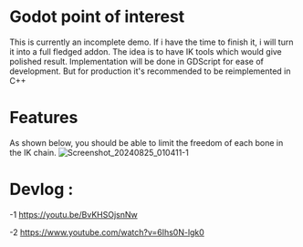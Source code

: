 # Godot point of interest
This is currently an incomplete demo. If i have the time to finish it, i will turn it into a full fledged addon.
The idea is to have IK tools which would give polished result.
Implementation will be done in GDScript for ease of development. But for production it's recommended to be reimplemented in C++

# Features
As shown below, you should be able to limit the freedom of each bone in the IK chain.
![Screenshot_20240825_010411-1](https://github.com/user-attachments/assets/21056c0a-7d0f-4e7b-a7ef-ae439b8092e8)

# Devlog :
-1 https://youtu.be/BvKHSOjsnNw

-2 https://www.youtube.com/watch?v=6Ihs0N-lgk0
